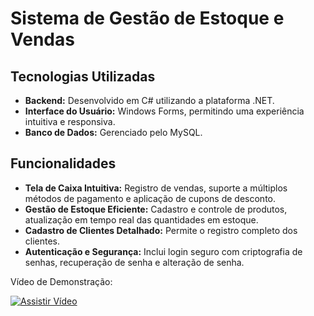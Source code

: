# Sistema de Gestão de Estoque e Vendas

## Tecnologias Utilizadas

- **Backend:** Desenvolvido em C# utilizando a plataforma .NET.
- **Interface do Usuário:** Windows Forms, permitindo uma experiência intuitiva e responsiva.
- **Banco de Dados:** Gerenciado pelo MySQL.

## Funcionalidades

- **Tela de Caixa Intuitiva:** Registro de vendas, suporte a múltiplos métodos de pagamento e aplicação de cupons de desconto.
- **Gestão de Estoque Eficiente:** Cadastro e controle de produtos, atualização em tempo real das quantidades em estoque.
- **Cadastro de Clientes Detalhado:** Permite o registro completo dos clientes.
- **Autenticação e Segurança:** Inclui login seguro com criptografia de senhas, recuperação de senha e alteração de senha.

Vídeo de Demonstração:

[![Assistir Vídeo](https://img.youtube.com/vi/qVuWUC3O49k/maxresdefault.jpg)](https://www.youtube.com/watch?v=qVuWUC3O49k)



